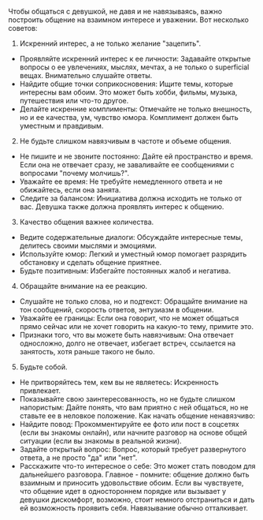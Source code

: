 Чтобы общаться с девушкой, не давя и не навязываясь, важно построить общение на взаимном интересе и уважении. Вот несколько советов:
1. Искренний интерес, а не только желание "зацепить".
 * Проявляйте искренний интерес к ее личности: Задавайте открытые вопросы о ее увлечениях, мыслях, мечтах, а не только о superficial вещах. Внимательно слушайте ответы.
 * Найдите общие точки соприкосновения: Ищите темы, которые интересны вам обоим. Это может быть хобби, фильмы, музыка, путешествия или что-то другое.
 * Делайте искренние комплименты: Отмечайте не только внешность, но и ее качества, ум, чувство юмора. Комплимент должен быть уместным и правдивым.
2. Не будьте слишком навязчивым в частоте и объеме общения.
 * Не пишите и не звоните постоянно: Дайте ей пространство и время. Если она не отвечает сразу, не заваливайте ее сообщениями с вопросами "почему молчишь?".
 * Уважайте ее время: Не требуйте немедленного ответа и не обижайтесь, если она занята.
 * Следите за балансом: Инициатива должна исходить не только от вас. Девушка также должна проявлять интерес к общению.
3. Качество общения важнее количества.
 * Ведите содержательные диалоги: Обсуждайте интересные темы, делитесь своими мыслями и эмоциями.
 * Используйте юмор: Легкий и уместный юмор помогает разрядить обстановку и сделать общение приятнее.
 * Будьте позитивным: Избегайте постоянных жалоб и негатива.
4. Обращайте внимание на ее реакцию.
 * Слушайте не только слова, но и подтекст: Обращайте внимание на тон сообщений, скорость ответов, энтузиазм в общении.
 * Уважайте ее границы: Если она говорит, что не может общаться прямо сейчас или не хочет говорить на какую-то тему, примите это.
 * Признаки того, что вы можете быть навязчивым: Она отвечает односложно, долго не отвечает, избегает встреч, ссылается на занятость, хотя раньше такого не было.
5. Будьте собой.
 * Не притворяйтесь тем, кем вы не являетесь: Искренность привлекает.
 * Показывайте свою заинтересованность, но не будьте слишком напористым: Дайте понять, что вам приятно с ней общаться, но не ставьте ее в неловкое положение.
Как начать общение ненавязчиво:
 * Найдите повод: Прокомментируйте ее фото или пост в соцсетях (если вы знакомы онлайн), или начните разговор на основе общей ситуации (если вы знакомы в реальной жизни).
 * Задайте открытый вопрос: Вопрос, который требует развернутого ответа, а не просто "да" или "нет".
 * Расскажите что-то интересное о себе: Это может стать поводом для дальнейшего разговора.
Главное - помните: общение должно быть взаимным и приносить удовольствие обоим. Если вы чувствуете, что общение идет в одностороннем порядке или вызывает у девушки дискомфорт, возможно, стоит немного отстраниться и дать ей возможность проявить себя. Навязывание обычно отталкивает.
